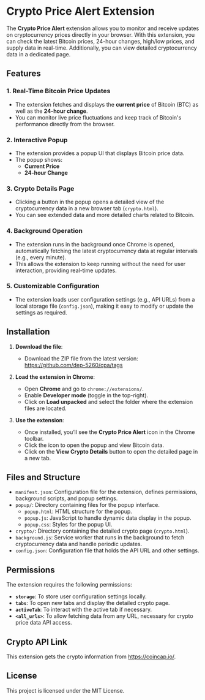 # Crypto Price Alert Extension

The **Crypto Price Alert** extension allows you to monitor and receive updates on cryptocurrency prices directly in your browser. With this extension, you can check the latest Bitcoin prices, 24-hour changes, high/low prices, and supply data in real-time. Additionally, you can view detailed cryptocurrency data in a dedicated page.

## Features

### 1. **Real-Time Bitcoin Price Updates**
   - The extension fetches and displays the **current price** of Bitcoin (BTC) as well as the **24-hour change**.
   - You can monitor live price fluctuations and keep track of Bitcoin's performance directly from the browser.

### 2. **Interactive Popup**
   - The extension provides a popup UI that displays Bitcoin price data.
   - The popup shows:
     - **Current Price**
     - **24-hour Change**

### 3. **Crypto Details Page**
   - Clicking a button in the popup opens a detailed view of the cryptocurrency data in a new browser tab (`crypto.html`).
   - You can see extended data and more detailed charts related to Bitcoin.

### 4. **Background Operation**
   - The extension runs in the background once Chrome is opened, automatically fetching the latest cryptocurrency data at regular intervals (e.g., every minute).
   - This allows the extension to keep running without the need for user interaction, providing real-time updates.

### 5. **Customizable Configuration**
   - The extension loads user configuration settings (e.g., API URLs) from a local storage file (`config.json`), making it easy to modify or update the settings as required.

## Installation

1. **Download the file**:
   - Download the ZIP file from the latest version: https://github.com/dep-5260/cpa/tags

2. **Load the extension in Chrome**:
   - Open **Chrome** and go to `chrome://extensions/`.
   - Enable **Developer mode** (toggle in the top-right).
   - Click on **Load unpacked** and select the folder where the extension files are located.
   
3. **Use the extension**:
   - Once installed, you’ll see the **Crypto Price Alert** icon in the Chrome toolbar.
   - Click the icon to open the popup and view Bitcoin data.
   - Click on the **View Crypto Details** button to open the detailed page in a new tab.

## Files and Structure

- `manifest.json`: Configuration file for the extension, defines permissions, background scripts, and popup settings.
- `popup/`: Directory containing files for the popup interface.
  - `popup.html`: HTML structure for the popup.
  - `popup.js`: JavaScript to handle dynamic data display in the popup.
  - `popup.css`: Styles for the popup UI.
- `crypto/`: Directory containing the detailed crypto page (`crypto.html`).
- `background.js`: Service worker that runs in the background to fetch cryptocurrency data and handle periodic updates.
- `config.json`: Configuration file that holds the API URL and other settings.

## Permissions

The extension requires the following permissions:

- **`storage`**: To store user configuration settings locally.
- **`tabs`**: To open new tabs and display the detailed crypto page.
- **`activeTab`**: To interact with the active tab if necessary.
- **`<all_urls>`**: To allow fetching data from any URL, necessary for crypto price data API access.

## Crypto API Link
This extension gets the crypto information from https://coincap.io/.

## License

This project is licensed under the MIT License.